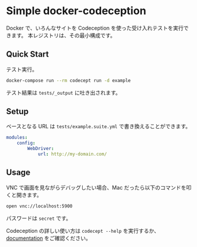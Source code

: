Simple docker-codeception
=========

Docker で、いろんなサイトを Codeception を使った受け入れテストを実行できます。
本レジストリは、その最小構成です。

Quick Start
-----------

テスト実行。

```bash
docker-compose run --rm codecept run -d example
```

テスト結果は `tests/_output` に吐き出されます。

Setup
-----

ベースとなる URL は `tests/example.suite.yml` で書き換えることができます。

```yaml
modules:
    config:
        WebDriver:
            url: http://my-domain.com/
```

Usage
-----

VNC で画面を見ながらデバッグしたい場合、Mac だったら以下のコマンドを叩くと開きます。

```bash
open vnc://localhost:5900
```

パスワードは `secret` です。


Codeception の詳しい使い方は `codecept --help` を実行するか、[documentation](http://codeception.com/docs/) をご確認ください。
